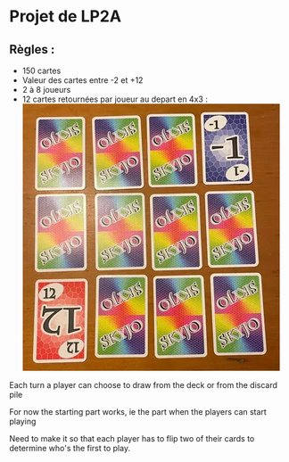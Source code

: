 # Projet de LP2A

## Règles :
- 150 cartes
- Valeur des cartes entre -2 et +12
- 2 à 8 joueurs
- 12 cartes retournées par joueur au depart en 4x3 :  
![Exemple of a distribution of cards at the start of the game](Card_distribution.png)  

Each turn a player can choose to draw from the deck or from the discard pile  

For now the starting part works, ie the part when the players can start playing

Need to make it so that each player has to flip two of their cards to 
determine who's the first to play.  
